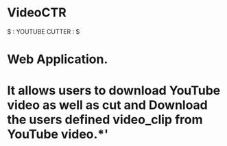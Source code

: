 # VideoCTR
$ : YOUTUBE CUTTER : $
# Web Application.
# It allows users to download YouTube video as well as cut and Download the users defined video_clip from YouTube video.*'
